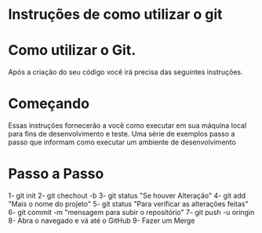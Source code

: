 # Instruções de como utilizar o git

# Como utilizar o Git.

Após a criação do seu código você irá precisa das seguintes instruções.

# Começando

Essas instruções fornecerão a você como executar em sua máquina local para fins de desenvolvimento e teste.
Uma série de exemplos passo a passo que informam como executar um ambiente de desenvolvimento

# Passo a Passo
1- git init 
2- git chechout -b 
3- git status "Se houver Alteração"
4- git add "Mais o nome do projeto"
5- git status "Para verificar as alterações feitas"
6- git commit -m "mensagem para subir o repositório"
7- git push -u oringin 
8- Abra o navegado e vá até o GitHub 
9- Fazer um Merge
